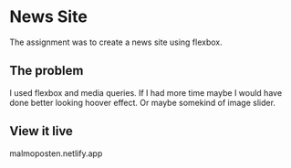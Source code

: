# News Site

The assignment was to create a news site using flexbox. 

## The problem

I used flexbox and media queries. If I had more time maybe I would have done better looking hoover effect. Or maybe somekind of image slider. 

## View it live
malmoposten.netlify.app
